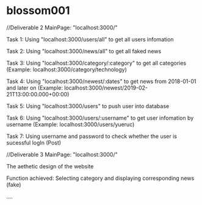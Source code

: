 # blossom001


//Deliverable 2 MainPage: "localhost:3000/"

Task 1: Using "localhost:3000/users/all" to get all users infomation

Task 2: Using "localhost:3000/news/all" to get all faked news

Task 3: Using "localhost:3000/category/:category" to get all categories (Example: localhost:3000/category/technology)

Task 4: Using "localhost:3000/newest/:dates" to get news from 2018-01-01 and later on (Example: localhost:3000/newest/2019-02-21T13:00:00.000+00:00)

Task 5: Using "localhost:3000/users" to push user into database

Task 6: Using "localhost:3000/users/:username" to get user infomation by username (Example: localhost:3000/users/yueruc)

Task 7: Using username and password to check whether the user is sucessful logIn (Post)

//Deliverable 3 MainPage: "localhost:3000/"

The aethetic design of the website 

Function achieved: Selecting category and displaying corresponding news (fake) 


....
